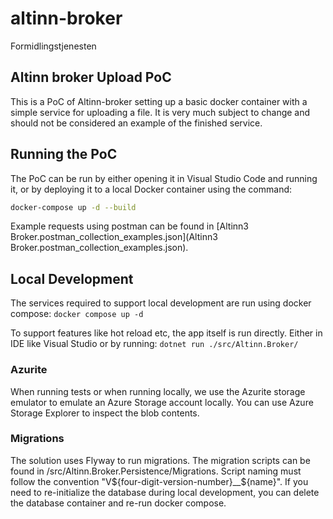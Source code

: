# altinn-broker
Formidlingstjenesten

## Altinn broker Upload PoC
This is a PoC of Altinn-broker setting up a basic docker container with a simple service for uploading a file.
It is very much subject to change and should not be considered an example of the finished service.

## Running the PoC
The PoC can be run by either opening it in Visual Studio Code and running it, or by deploying it to a local Docker container using the command:

```bash
docker-compose up -d --build
```

Example requests using postman can be found in [Altinn3 Broker.postman_collection_examples.json](Altinn3 Broker.postman_collection_examples.json). 

## Local Development

The services required to support local development are run using docker compose:
```docker compose up -d```

To support features like hot reload etc, the app itself is run directly. Either in IDE like Visual Studio or by running:
```dotnet run ./src/Altinn.Broker/```

### Azurite

When running tests or when running locally, we use the Azurite storage emulator to emulate an Azure Storage account locally. You can use Azure Storage Explorer to inspect the blob contents.

### Migrations

The solution uses Flyway to run migrations. The migration scripts can be found in /src/Altinn.Broker.Persistence/Migrations. Script naming must follow the convention "V${four-digit-version-number}__${name}".
If you need to re-initialize the database during local development, you can delete the database container and re-run docker compose.